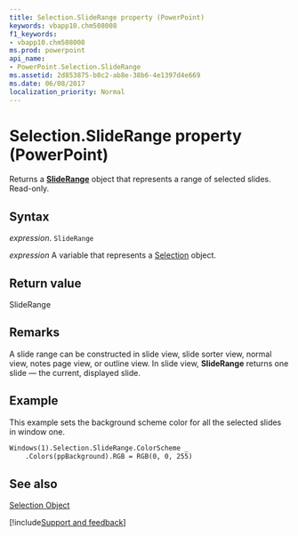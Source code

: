 ```yaml
---
title: Selection.SlideRange property (PowerPoint)
keywords: vbapp10.chm508008
f1_keywords:
- vbapp10.chm508008
ms.prod: powerpoint
api_name:
- PowerPoint.Selection.SlideRange
ms.assetid: 2d853875-b0c2-ab8e-38b6-4e1397d4e669
ms.date: 06/08/2017
localization_priority: Normal
---
```



# Selection.SlideRange property (PowerPoint)

Returns a  **[SlideRange](PowerPoint.SlideRange.md)** object that represents a range of selected slides. Read-only.


## Syntax

_expression_. `SlideRange`

_expression_ A variable that represents a [Selection](PowerPoint.Selection.md) object.


## Return value

SlideRange


## Remarks

A slide range can be constructed in slide view, slide sorter view, normal view, notes page view, or outline view. In slide view,  **SlideRange** returns one slide — the current, displayed slide.


## Example

This example sets the background scheme color for all the selected slides in window one.


```vb
Windows(1).Selection.SlideRange.ColorScheme _
    .Colors(ppBackground).RGB = RGB(0, 0, 255)
```


## See also


[Selection Object](PowerPoint.Selection.md)

[!include[Support and feedback](~/includes/feedback-boilerplate.md)]